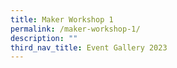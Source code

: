 ```yaml
---
title: Maker Workshop 1
permalink: /maker-workshop-1/
description: ""
third_nav_title: Event Gallery 2023
---
```

